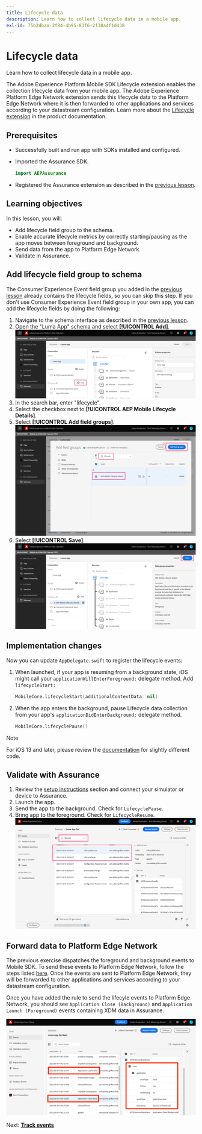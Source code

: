```yaml
---
title: Lifecycle data
description: Learn how to collect lifecycle data in a mobile app.
exl-id: 75b2dbaa-2f84-4b95-83f6-2f38a4f1d438
---
```

# Lifecycle data

Learn how to collect lifecycle data in a mobile app.

The Adobe Experience Platform Mobile SDK Lifecycle extension enables the collection  lifecycle data from your mobile app. The Adobe Experience Platform Edge Network extension sends this lifecycle data to the Platform Edge Network where it is then  forwarded to other applications and services according to your datastream configuration. Learn more about the [Lifecycle extension](https://aep-sdks.gitbook.io/docs/foundation-extensions/lifecycle-for-edge-network) in the product documentation.


## Prerequisites

* Successfully built and run app with SDKs installed and configured.
* Imported the Assurance SDK.

    ```swift
    import AEPAssurance
    ```

* Registered the Assurance extension as described in the [previous lesson](install-sdks.md).

## Learning objectives

In this lesson, you will:

* Add lifecycle field group to the schema.
* Enable accurate lifecycle metrics by correctly starting/pausing as the app moves between foreground and background.
* Send data from the app to Platform Edge Network.
* Validate in Assurance.

## Add lifecycle field group to schema

The Consumer Experience Event field group you added in the [previous lesson](create-schema.md) already contains the lifecycle fields, so you can skip this step. If you don't use Consumer Experience Event field group in your own app, you can add the lifecycle fields by doing the following:

1. Navigate to the schema interface as described in the [previous lesson](create-schema.md).
1. Open the "Luma App" schema and select **[!UICONTROL Add]**.
    ![select add](assets/mobile-lifecycle-add.png)
1. In the search bar, enter "lifecycle".
1. Select the checkbox next to **[!UICONTROL AEP Mobile Lifecycle Details]**.
1. Select **[!UICONTROL Add field groups]**.
    ![add field group](assets/mobile-lifecycle-lifecycle-field-group.png)
1. Select **[!UICONTROL Save]**.
    ![save](assets/mobile-lifecycle-lifecycle-save.png)


## Implementation changes

Now you can update `AppDelegate.swift` to register the lifecycle events:

1. When launched, if your app is resuming from a background state, iOS might call your `applicationWillEnterForeground:` delegate method. Add `lifecycleStart:`
 
    ```swift
    MobileCore.lifecycleStart(additionalContextData: nil)
    ```

1. When the app enters the background, pause Lifecycle data collection from your app's `applicationDidEnterBackground:` delegate method.

    ```swift
    MobileCore.lifecyclePause()
    ```

>[!NOTE]
>
>For iOS 13 and later, please review the [documentation](https://aep-sdks.gitbook.io/docs/foundation-extensions/mobile-core/lifecycle#register-lifecycle-with-mobile-core-and-add-appropriate-start-pause-calls) for slightly different code.

## Validate with Assurance

1. Review the [setup instructions](assurance.md) section and connect your simulator or device to Assurance.
1. Launch the app.
1. Send the app to the background. Check for `LifecyclePause`.
1. Bring app to the foreground. Check for `LifecycleResume`.
![validate lifecycle](assets/mobile-lifecycle-lifecycle-assurance.png)


## Forward data to Platform Edge Network

The previous exercise dispatches the foreground and background events to Mobile SDK. To send these events to Platform Edge Network, follow the steps listed [here](https://aep-sdks.gitbook.io/docs/foundation-extensions/lifecycle-for-edge-network#configure-a-rule-to-forward-lifecycle-metrics-to-platform). Once the events are sent to Platform Edge Network, they will be forwarded to other applications and services according to your datastream configuration.

Once you have added the rule to send the lifecyle events to Platform Edge Network, you should see `Application Close (Background)` and `Application Launch (Foreground)` events containing XDM data in Assurance.

![validate lifecycle sent to Platform Edge](assets/mobile-lifecycle-edge-assurance.png)



Next: **[Track events](events.md)**
